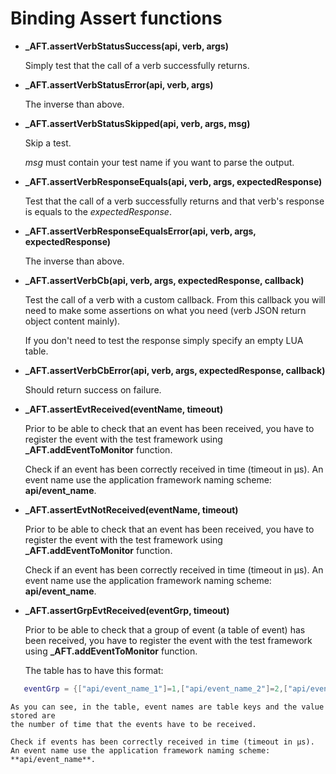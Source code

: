 # Binding Assert functions

* **_AFT.assertVerbStatusSuccess(api, verb, args)**

    Simply test that the call of a verb successfully returns.

* **_AFT.assertVerbStatusError(api, verb, args)**

    The inverse than above.

* **_AFT.assertVerbStatusSkipped(api, verb, args, msg)**

    Skip a test.

    *msg* must contain your test name if you want to parse the output.

* **_AFT.assertVerbResponseEquals(api, verb, args, expectedResponse)**

    Test that the call of a verb successfully returns and that verb's response
    is equals to the *expectedResponse*.

* **_AFT.assertVerbResponseEqualsError(api, verb, args, expectedResponse)**

    The inverse than above.

* **_AFT.assertVerbCb(api, verb, args, expectedResponse, callback)**

    Test the call of a verb with a custom callback. From this callback you
    will need to make some assertions on what you need (verb JSON return object
    content mainly).

    If you don't need to test the response simply specify an empty LUA table.

* **_AFT.assertVerbCbError(api, verb, args, expectedResponse, callback)**

    Should return success on failure.

* **_AFT.assertEvtReceived(eventName, timeout)**

    Prior to be able to check that an event has been received, you have to
    register the event with the test framework using **_AFT.addEventToMonitor**
    function.

    Check if an event has been correctly received in time (timeout in µs).
    An event name use the application framework naming scheme: **api/event_name**.

* **_AFT.assertEvtNotReceived(eventName, timeout)**

    Prior to be able to check that an event has been received, you have to
    register the event with the test framework using **_AFT.addEventToMonitor**
    function.

    Check if an event has been correctly received in time (timeout in µs).
    An event name use the application framework naming scheme: **api/event_name**.

* **_AFT.assertGrpEvtReceived(eventGrp, timeout)**

    Prior to be able to check that a group of event (a table of event) has been
    received, you have to register the event with the test framework using
    **_AFT.addEventToMonitor** function.

    The table has to have this format:
 ```lua
    eventGrp = {["api/event_name_1"]=1,["api/event_name_2"]=2,["api/event_name_3"]=5}
 ```
    As you can see, in the table, event names are table keys and the value stored are
    the number of time that the events have to be received.

    Check if events has been correctly received in time (timeout in µs).
    An event name use the application framework naming scheme: **api/event_name**.
